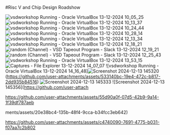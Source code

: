#Risc V and Chip Design Roadshow

![vsdworkshop  Running  - Oracle VirtualBox 13-12-2024 10_05_25](https://github.com/user-attachments/assets/56178a11-de7c-4679-8247-6e040e90ccf8)
![vsdworkshop  Running  - Oracle VirtualBox 13-12-2024 10_13_37](https://github.com/user-attachments/assets/44093121-bdef-454e-817a-c2587353a07c)
![vsdworkshop  Running  - Oracle VirtualBox 13-12-2024 10_24_44](https://github.com/user-attachments/assets/3d2e1055-d158-4f11-ae44-3a0d0bb01cb4)
![vsdworkshop  Running  - Oracle VirtualBox 13-12-2024 10_28_14](https://github.com/user-attachments/assets/d050b271-da65-485e-8ac1-3b365e04cd12)
![vsdworkshop  Running  - Oracle VirtualBox 13-12-2024 12_13_34](https://github.com/user-attachments/assets/5fc7f975-1560-4bef-9db7-1b4fa4ad871e)
![vsdworkshop  Running  - Oracle VirtualBox 13-12-2024 12_18_21](https://github.com/user-attachments/assets/679eaceb-ec20-44da-824d-5e85c498683d)
![random (Channel) - VSD Tapeout Program - Slack 13-12-2024 12_19_21](https://github.com/user-attachments/assets/706a31b1-a28a-47f7-8fa1-f3a7998b75f6)
![random (Channel) - VSD Tapeout Program - Slack 13-12-2024 12_25_43](https://github.com/user-attachments/assets/2357041a-26fd-4d69-82de-ecbe4d5c93b3)
![vsdworkshop  Running  - Oracle VirtualBox 13-12-2024 13_53_15](https://github.com/user-attachments/assets/ad426600-1ebb-41c6-8799-6aa4d19a373d)
![Captures - File Explorer 13-12-2024 14_07_07](https://github.com/user-attachments/assets/b35c3077-f298-49b9-a2e7-5b8880177e60)
![vsdworkshop  Running  - Oracle VirtualBox 13-12-2024 14_16_48]![Screenshot 2024-12-13 145320](https://github.com/user-attachments/assets/168109f9-c8f1-47ff-90ed-5a29352c2f09)
(https://github.com/user-attachments/assets/533140bc-19e4-472c-b817-2dd935b84516)
![Screenshot 2024-12-13 145333](https://github.com/user-attachments/assets/a5ce424a-7d69-449a-afdd-6c566cf59a3b)
![Screenshot 2024-12-13 145356](https://github.com/user-attach

https://github.com/user-attachments/assets/55d90a0f-07d5-42b9-9a14-1f39df787aeb

ments/assets/20e38bc4-135b-48f4-9cca-b34fcc3eb642)

https://github.com/user-attachments/assets/c4740090-7691-4775-b031-f07aa7c2b802


